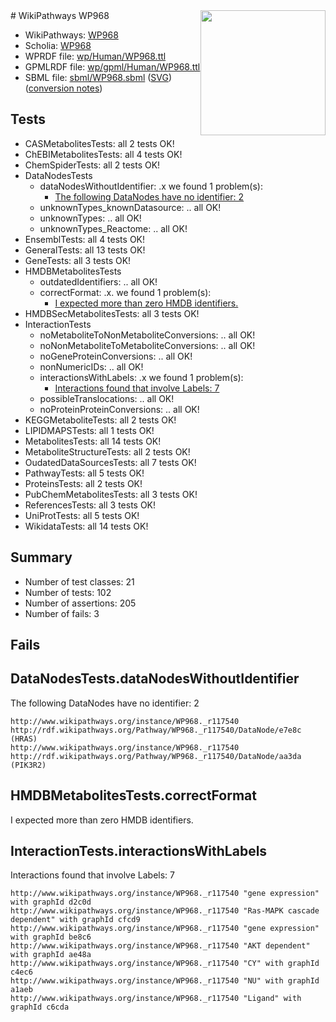 <img style="float: right; width: 200px" src="../logo.png" />
# WikiPathways WP968

* WikiPathways: [WP968](https://identifiers.org/wikipathways:WP968)
* Scholia: [WP968](https://scholia.toolforge.org/wikipathways/WP968)
* WPRDF file: [wp/Human/WP968.ttl](../wp/Human/WP968.ttl)
* GPMLRDF file: [wp/gpml/Human/WP968.ttl](../wp/gpml/Human/WP968.ttl)
* SBML file: [sbml/WP968.sbml](../sbml/WP968.sbml) ([SVG](../sbml/WP968.svg)) ([conversion notes](../sbml/WP968.txt))

## Tests
* CASMetabolitesTests: all 2 tests OK!
* ChEBIMetabolitesTests: all 4 tests OK!
* ChemSpiderTests: all 2 tests OK!
* DataNodesTests
    * dataNodesWithoutIdentifier: .x we found 1 problem(s):
        * [The following DataNodes have no identifier: 2](#d2d32fa1)
    * unknownTypes_knownDatasource: .. all OK!
    * unknownTypes: .. all OK!
    * unknownTypes_Reactome: .. all OK!
* EnsemblTests: all 4 tests OK!
* GeneralTests: all 13 tests OK!
* GeneTests: all 3 tests OK!
* HMDBMetabolitesTests
    * outdatedIdentifiers: .. all OK!
    * correctFormat: .x. we found 1 problem(s):
        * [I expected more than zero HMDB identifiers.](#ad154c1e)
* HMDBSecMetabolitesTests: all 3 tests OK!
* InteractionTests
    * noMetaboliteToNonMetaboliteConversions: .. all OK!
    * noNonMetaboliteToMetaboliteConversions: .. all OK!
    * noGeneProteinConversions: .. all OK!
    * nonNumericIDs: .. all OK!
    * interactionsWithLabels: .x we found 1 problem(s):
        * [Interactions found that involve Labels: 7](#630d267e)
    * possibleTranslocations: .. all OK!
    * noProteinProteinConversions: .. all OK!
* KEGGMetaboliteTests: all 2 tests OK!
* LIPIDMAPSTests: all 1 tests OK!
* MetabolitesTests: all 14 tests OK!
* MetaboliteStructureTests: all 2 tests OK!
* OudatedDataSourcesTests: all 7 tests OK!
* PathwayTests: all 5 tests OK!
* ProteinsTests: all 2 tests OK!
* PubChemMetabolitesTests: all 3 tests OK!
* ReferencesTests: all 3 tests OK!
* UniProtTests: all 5 tests OK!
* WikidataTests: all 14 tests OK!


## Summary

* Number of test classes: 21
* Number of tests: 102
* Number of assertions: 205
* Number of fails: 3

## Fails

<a name="d2d32fa1" />

## DataNodesTests.dataNodesWithoutIdentifier

The following DataNodes have no identifier: 2
```
http://www.wikipathways.org/instance/WP968._r117540 http://rdf.wikipathways.org/Pathway/WP968._r117540/DataNode/e7e8c (HRAS)
http://www.wikipathways.org/instance/WP968._r117540 http://rdf.wikipathways.org/Pathway/WP968._r117540/DataNode/aa3da (PIK3R2)
```

<a name="ad154c1e" />

## HMDBMetabolitesTests.correctFormat

I expected more than zero HMDB identifiers.
<a name="630d267e" />

## InteractionTests.interactionsWithLabels

Interactions found that involve Labels: 7
```
http://www.wikipathways.org/instance/WP968._r117540 "gene expression" with graphId d2c0d
http://www.wikipathways.org/instance/WP968._r117540 "Ras-MAPK cascade dependent" with graphId cfcd9
http://www.wikipathways.org/instance/WP968._r117540 "gene expression" with graphId be8c6
http://www.wikipathways.org/instance/WP968._r117540 "AKT dependent" with graphId ae48a
http://www.wikipathways.org/instance/WP968._r117540 "CY" with graphId c4ec6
http://www.wikipathways.org/instance/WP968._r117540 "NU" with graphId a1aeb
http://www.wikipathways.org/instance/WP968._r117540 "Ligand" with graphId c6cda
```

